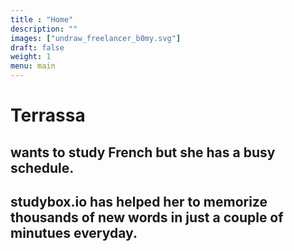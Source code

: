 ```yaml
---
title : "Home"
description: ""
images: ["undraw_freelancer_b0my.svg"]
draft: false
weight: 1
menu: main
---
```


# Terrassa
## wants to study French but she has a busy schedule. 
## studybox.io has helped her to memorize thousands of new words in just a couple of minutues everyday.